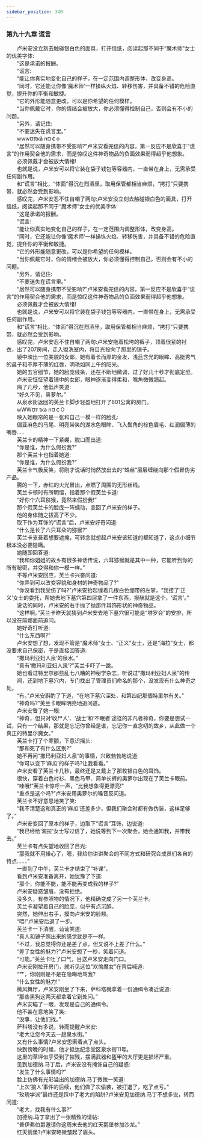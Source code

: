 ```yaml
---
sidebar_position: 340
---
```

### 第九十九章 谎言  


　　卢米安没立刻去触碰银白色的面具，打开信纸，阅读起那不同于“魔术师”女士的优美字体:  
　　“这是承诺的报酬。  
　　“谎言:  
　　“能让你真实地变化自己的样子，在一定范围内调整形体，改变身高。  
　　“同时，它还能让你像‘魔术师’一样操纵火焰、转移伤害，并具备不错的危险直觉，提升你的平衡和敏捷。  
　　“它的外形能随意更改，可以是你希望的任何模样。  
　　“当你佩戴它时，你的情绪会被放大，你必须懂得控制自己，否则会有不小的问题。  
　　“另外，请记住:  
　　“不要迷失在谎言里。”  
　　www¤ttκǎ n¤￠o  
　　“居然可以随身携带不受影响?”卢米安看完信的内容，第一反应不是欣喜于“谎言”的作用契合他的需求，而是惊叹这件神奇物品的负面效果弱得超乎他想象。  
　　必须佩戴才会被放大情绪!  
　　也就是说，卢米安可以将它装在袋子钱包等容器内，一直带在身上，无需承受任何副作用。  
　　和“谎言”相比，“体面”得沉在烈酒里，取用保管都相当麻烦，“拷打”只要携带，就必然会受到影响。  
　　感叹完，卢米安忍不住自嘲了两句:卢米安没立刻去触碰银白色的面具，打开信纸，阅读起那不同于“魔术师”女士的优美字体:  
　　“这是承诺的报酬。  
　　“谎言:  
　　“能让你真实地变化自己的样子，在一定范围内调整形体，改变身高。  
　　“同时，它还能让你像‘魔术师’一样操纵火焰、转移伤害，并具备不错的危险直觉，提升你的平衡和敏捷。  
　　“它的外形能随意更改，可以是你希望的任何模样。  
　　“当你佩戴它时，你的情绪会被放大，你必须懂得控制自己，否则会有不小的问题。  
　　“另外，请记住:  
　　“不要迷失在谎言里。”  
　　“居然可以随身携带不受影响?”卢米安看完信的内容，第一反应不是欣喜于“谎言”的作用契合他的需求，而是惊叹这件神奇物品的负面效果弱得超乎他想象。  
　　必须佩戴才会被放大情绪!  
　　也就是说，卢米安可以将它装在袋子钱包等容器内，一直带在身上，无需承受任何副作用。  
　　和“谎言”相比，“体面”得沉在烈酒里，取用保管都相当麻烦，“拷打”只要携带，就必然会受到影响。  
　　感叹完，卢米安忍不住自嘲了两句:卢米安拖着松垮的裤子，顶着很紧的衬衣，出了207房间，走入盥洗室内，将目光投向了那里的镜子。  
　　镜中映出一位美貌的女郎，她有着长而厚的金发、浅蓝含光的眼眸、高挺秀气的鼻子和不厚不薄的红唇，明艳如同上午的阳光。  
　　她的五官细节，她的脸庞线条，还在不断地微调，过了好几十秒才彻底定型。  
　　卢米安怔怔望着镜中的女郎，眼神逐渐变得柔和，嘴角微微翘起。  
　　隔了几秒，他低声笑道:  
　　“好久不见，奥萝尔。”  
　　从泉水街返回的芙兰卡脚步轻盈地打开了601公寓的房门。  
　　wWW¤т tκa n¤￠O  
　　映入她眼帘的是一张和自己一模一样的脸孔:  
　　偏亚麻色的马尾、明亮带笑的湖水色眼眸、飞入鬓角的棕色眉毛、红润偏薄的嘴唇.....  
　　芙兰卡的精神一下紧绷，脱口而出道:  
　　“你是谁，为什么假扮我?”  
　　那个芙兰卡也指着她道:  
　　“你是谁，为什么假扮我?”  
　　芙兰卡气极反笑，将刚才说话时悄然放出去的“蛛丝”层层缠绕向那个假冒伪劣产品。  
　　腾的一下，赤红的火光冒出，点燃了周围的无形丝线。  
　　芙兰卡顿时有所明悟，指着那个假芙兰卡道:  
　　“好你个六耳猕猴，竟然来假扮我!”  
　　那个假芙兰卡的脸庞一阵蠕动，变回了卢米安的样子。  
　　他的身体随之拔高了不少。  
　　取下作为耳饰的“谎言”后，卢米安好奇问道:  
　　“什么是长了六只耳朵的猕猴?”  
　　芙兰卡支吾着想要遮掩，可转念就想起卢米安该知道的都知道了，这点小细节根本没必要隐瞒。  
　　她随即回答道:  
　　“我和你姐姐的故乡有很多神话传说，六耳猕猴就是其中一种，它能听到你的所有秘密，并变得和你一模一样。”  
　　不等卢米安回应，芙兰卡兴奋问道:  
　　“你弄到可以改变容貌和身材的神奇物品了?”  
　　“你没看到我受伤了吗?”卢米安抬起缠着几根白色绷带的左掌，“我接了‘正义’女士的委托，帮她去地下墓穴第四层拿了一件东西，报酬就是这个，‘谎言’。”  
　　说话的同时，卢米安的右手抛了抛那件耳饰形状的神奇物品。  
　　“这样啊。”芙兰卡昨天就猜到卢米安去地下墓穴很可能是“塔罗会”的安排，所以没在简娜面前追问。  
　　她好奇打听道:  
　　“什么东西啊?”  
　　卢米安想了想，发现不管是“魔术师”女士、“正义”女士，还是“海拉”女士，都没要求自己保密，于是直接回答道:  
　　“撒玛利亚妇人泉’的泉水。”  
　　“真有‘撒玛利亚妇人泉’?”芙兰卡吓了一跳。  
　　她也看过特里尔那些乱七八糟的神秘学杂志，听说过“撒玛利亚妇人泉”的传  
　　闻，还到地下墓穴内，专门找出了管理员们命名的那个，没发现有什么神奇之处。  
　　“有。”卢米安斟酌了下道，“在地下墓穴深处，和第四纪那個特里尔有关。”  
　　“神奇吗?”芙兰卡眼眸明亮地追问道。  
　　卢米安瞥了她一眼:  
　　“神奇，但只对‘收尸人’、‘战士’和‘不眠者’途径的非凡者神奇，你要是想试一试，只有一个结果，那就是忘记你曾经是谁，忘记你一直念叨的故乡，从此做一个真正的特里尔魔女。”  
　　芙兰卡打了个寒颤，下意识摇头:  
　　“那和死了有什么区别?”  
　　她不再问“撒玛利亚妇人泉”的事情，兴致勃勃地说道:  
　　“你可以变下‘麻瓜’的样子吗?让我看看。”  
　　卢米安看了芙兰卡几秒，最终还是又戴上了那枚银白色的耳饰。  
　　很快，穿着白色衬衫、黑色马甲、简单长裤的奥萝尔出现在了芙兰卡眼前。  
　　“哇哦!”芙兰卡惊呼一声，“比我想象得更漂亮!”  
　　“重点是这个吗?”卢米安用奥萝尔的嗓音反问道。  
　　芙兰卡不好意思地笑了笑:  
　　“我不清楚这和真正的‘麻瓜’还差多少，但我们聚会时都有做伪装，这样足够了。”  
　　卢米安变回了原本的样子，边取下“谎言”耳饰，边说道:  
　　“我已经给‘海拉’女士写过信了，她说等到下一次聚会，她会通知我，并带我去。”  
　　芙兰卡有点失望地收回了目光:  
　　“那我就不用操心了，嗯，我给你讲讲聚会的不同方式和研究会成员们各自的特点.……”  
　　一直到了中午，芙兰卡才结束了“补课”。  
　　看到卢米安准备离开，她犹豫了下道:  
　　“那个，你能不能，能不能再变成我的样子?”  
　　卢米安疑惑皱眉，没有拒绝。  
　　没多久，有参照物的情况下，他精确变成了另一个芙兰卡。  
　　芙兰卡凝望着自己的脸庞，似乎有点沉醉。  
　　突然，她伸出右手，摸向卢米安的脸颊。  
　　“喂!”卢米安后退了一步。  
　　芙兰卡一下清醒，讪讪笑道:  
　　“真人和镜子照出来的感觉就是不一样。  
　　“不过，我总觉得你还是差了点，但又说不上差了什么。”  
　　“差了女性的魅力?”卢米安想了一秒，笑着问道。  
　　“可能。”芙兰卡吐了口气，目送卢米安走向门口。  
　　卢米安刚拉开房门，就听见这位“欢愉魔女”在背后喊道:  
　　“艹，你刚刚是不是在隐晦地骂我?  
　　“什么女性的魅力!”  
　　微风舞厅，卢米安刚坐了下来，萨科塔就拿着一份通缉令凑近说道:  
　　“那些黑狗这两天都拿着它到处问。”  
　　卢米安瞄了一眼，发现是自己的通缉令。  
　　他不甚在意地笑了笑:  
　　“没事，让他们找。”  
　　萨科塔没有多说，转而提醒卢米安:  
　　“老大让您今天去一趟泉水街。”  
　　又有什么事情?卢米安思索着点了点头。  
　　快到傍晚的时候，他才抵达纪念堂区泉水街11号。  
　　这里的草坪似乎受到了摧残，摆满武器和盔甲的大厅更是损坏严重。  
　　见到加德纳.马丁后，卢米安没有掩饰自己的疑惑:  
　　“发生了什么事情吗?”  
　　脸上仿佛有光彩溢出的加德纳.马丁微微一笑道:  
　　“上次‘狼人’事件的后续，他们做了次偷袭，被打退了，吃了点亏。”  
　　“玫瑰学派”最终还是踩中了老大的陷阱?卢米安见加德纳.马丁不想多说，转而问道:  
　　“老大，找我有什么事?”  
　　加德纳.马丁拿出了一张精致的请帖:  
　　“普伊弗伯爵邀请你这周末去他的红天鹅堡参加沙龙。”  
　　红天鹅堡?卢米安略微皱起了眉头。  
